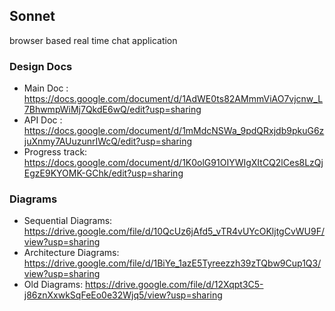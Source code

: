 ## Sonnet
browser based real time chat application

### Design Docs
* Main Doc : https://docs.google.com/document/d/1AdWE0ts82AMmmViAO7vjcnw_L7BhwmpWiMj7QkdE6wQ/edit?usp=sharing
* API Doc  : https://docs.google.com/document/d/1mMdcNSWa_9pdQRxjdb9pkuG6zjuXnmy7AUuzunrIWcQ/edit?usp=sharing
* Progress track: https://docs.google.com/document/d/1K0olG91OIYWIgXItCQ2lCes8LzQjEgzE9KYOMK-GChk/edit?usp=sharing

### Diagrams
* Sequential Diagrams: https://drive.google.com/file/d/10QcUz6jAfd5_vTR4vUYcOKljtgCvWU9F/view?usp=sharing
* Architecture Diagrams: https://drive.google.com/file/d/1BiYe_1azE5Tyreezzh39zTQbw9Cup1Q3/view?usp=sharing
* Old Diagrams: https://drive.google.com/file/d/12Xqpt3C5-j86znXxwkSqFeEo0e32Wjq5/view?usp=sharing
